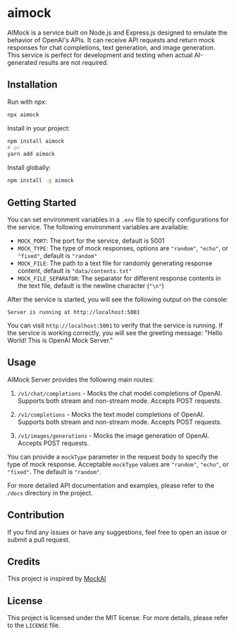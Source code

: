 # aimock

AIMock is a service built on Node.js and Express.js designed to emulate the behavior of OpenAI's APIs. It can receive
API requests and return mock responses for chat completions, text generation, and image generation. This service is
perfect for development and testing when actual AI-generated results are not required.

## Installation

Run with npx:

```bash
npx aimock
```

Install in your project:

```bash
npm install aimock
# or
yarn add aimock
```

Install globally:

```bash
npm install -g aimock
```

## Getting Started

You can set environment variables in a `.env` file to specify configurations for the service. The following environment
variables are available:

- `MOCK_PORT`: The port for the service, default is 5001
- `MOCK_TYPE`: The type of mock responses, options are `"random"`, `"echo"`, or `"fixed"`, default is `"random"`
- `MOCK_FILE`: The path to a text file for randomly generating response content, default is `"data/contents.txt"`
- `MOCK_FILE_SEPARATOR`: The separator for different response contents in the text file, default is the newline
  character (`"\n"`)

After the service is started, you will see the following output on the console:

```
Server is running at http://localhost:5001
```

You can visit `http://localhost:5001` to verify that the service is running. If the service is working correctly, you
will see the greeting message: "Hello World! This is OpenAI Mock Server."

## Usage

AIMock Server provides the following main routes:

1. `/v1/chat/completions` - Mocks the chat model completions of OpenAI. Supports both stream and non-stream mode.
   Accepts POST requests.

2. `/v1/completions` - Mocks the text model completions of OpenAI. Supports both stream and non-stream mode. Accepts
   POST requests.

3. `/v1/images/generations` - Mocks the image generation of OpenAI. Accepts POST requests.

You can provide a `mockType` parameter in the request body to specify the type of mock response. Acceptable `mockType`
values are `"random"`, `"echo"`, or `"fixed"`. The default is `"random"`.

For more detailed API documentation and examples, please refer to the `/docs` directory in the project.

## Contribution

If you find any issues or have any suggestions, feel free to open an issue or submit a pull request.

## Credits

This project is inspired by [MockAI](https://github.com/polly3d/mockai)

## License

This project is licensed under the MIT license. For more details, please refer to the `LICENSE` file.
